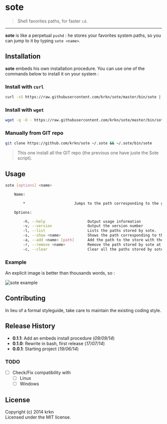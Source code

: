 # sote

> Shell favorites paths, for faster `cd`.

* * *

**sote** is like a perpetual `pushd` : he stores your favorites system paths, so you can jump to it by typing `sote <name>`.

## Installation
**sote** embeds his own installation procedure. You can use one of the commands below to install it on your system :

### Install with `curl`


```bash
curl -sS https://raw.githubusercontent.com/krkn/sote/master/bin/sote | bash
```

### Install with `wget`

```bash
wget -q -O - https://raw.githubusercontent.com/krkn/sote/master/bin/sote | bash
```

### Manually from GIT repo

```bash
git clone https://github.com/krkn/sote ~/.sote && ~/.sote/bin/sote
```

> This one install all the GIT repo (the previous one have juste the Sote script).

## Usage

```bash
sote [options] <name>

    Name:

        *                      Jumps to the path corresponding to the given name.

    Options:

        -h, --help                   Output usage information
        -v, --version                Output the version number
        -l, --list                   Lists the paths stored by sote.
        -s, --show <name>            Shows the path corresponding to the given name.
        -a, --add <name> [path]      Add the path to the store with the given name. If no path is given, use current path.
        -r, --remove <name>          Remove the path stored by sote at the given name.
        -c, --clear                  Clear all the paths stored by sote. Ask for confirmation before acting.
```

### Example

An explicit image is better than thousands words, so :

![sote example](./example.png)

## Contributing

In lieu of a formal styleguide, take care to maintain the existing coding style.

## Release History

* **0.1.1**: Add an embeds install procedure (*09/09/14*)
* **0.1.0**: Rewrite in bash, first release (*17/07/14*)
* **0.0.1**: Starting project (*19/06/14*)

### TODO

* [ ] Check/Fix compatibility with
    * [ ] Linux
    * [ ] Windows

## License

Copyright (c) 2014 krkn  
Licensed under the MIT license.
